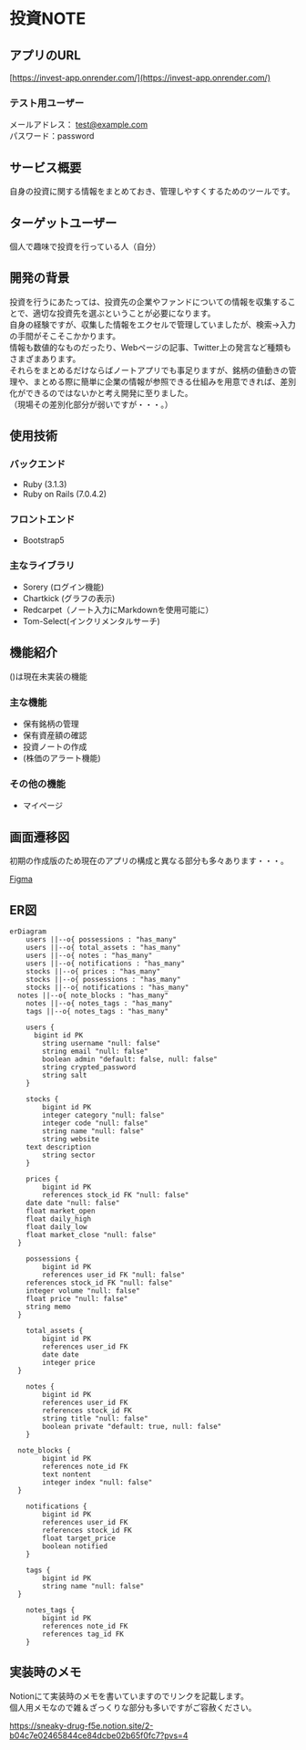 # 投資NOTE
## アプリのURL
[https://invest-app.onrender.com/](https://invest-app.onrender.com/)

### テスト用ユーザー
メールアドレス： test@example.com  
パスワード：password

## サービス概要
自身の投資に関する情報をまとめておき、管理しやすくするためのツールです。  

## ターゲットユーザー
個人で趣味で投資を行っている人（自分）

## 開発の背景
投資を行うにあたっては、投資先の企業やファンドについての情報を収集することで、適切な投資先を選ぶということが必要になります。  
自身の経験ですが、収集した情報をエクセルで管理していましたが、検索→入力の手間がそこそこかかります。  
情報も数値的なものだったり、Webページの記事、Twitter上の発言など種類もさまざまあります。  
それらをまとめるだけならばノートアプリでも事足りますが、銘柄の値動きの管理や、まとめる際に簡単に企業の情報が参照できる仕組みを用意できれば、差別化ができるのではないかと考え開発に至りました。  
（現場その差別化部分が弱いですが・・・。）

## 使用技術
### バックエンド
- Ruby (3.1.3)
- Ruby on Rails (7.0.4.2)

### フロントエンド
- Bootstrap5

### 主なライブラリ
- Sorery (ログイン機能)
- Chartkick (グラフの表示)
- Redcarpet（ノート入力にMarkdownを使用可能に）
- Tom-Select(インクリメンタルサーチ)

## 機能紹介
()は現在未実装の機能
### 主な機能
- 保有銘柄の管理
- 保有資産額の確認
- 投資ノートの作成
- (株価のアラート機能)
### その他の機能
- マイページ

## 画面遷移図
初期の作成版のため現在のアプリの構成と異なる部分も多々あります・・・。

[Figma](https://www.figma.com/file/nAPlbjiC8h5Lw0zD5VDuah/portfolio?node-id=0%3A1&t=aBVFnTIgUIWNZDpE-1)
## ER図
```mermaid
erDiagram
	users ||--o{ possessions : "has_many"
	users ||--o{ total_assets : "has_many"
	users ||--o{ notes : "has_many"
	users ||--o{ notifications : "has_many"
	stocks ||--o{ prices : "has_many"
	stocks ||--o{ possessions : "has_many"
	stocks ||--o{ notifications : "has_many"
  notes ||--o{ note_blocks : "has_many"
	notes ||--o{ notes_tags : "has_many"
	tags ||--o{ notes_tags : "has_many"

	users {
	  bigint id PK
		string username "null: false"
		string email "null: false"
		boolean admin "default: false, null: false"
		string crypted_password
		string salt
	}

	stocks {
		bigint id PK
		integer category "null: false"
		integer code "null: false"
		string name "null: false"
		string website
    text description
		string sector
	}

	prices {
		bigint id PK
		references stock_id FK "null: false"
    date date "null: false"
    float market_open
    float daily_high
    float daily_low
    float market_close "null: false"
  }

	possessions {
		bigint id PK
		references user_id FK "null: false"
    references stock_id FK "null: false"
    integer volume "null: false"
    float price "null: false"
    string memo
  }

	total_assets {
		bigint id PK
		references user_id FK
		date date
		integer price
  }

	notes {
		bigint id PK
		references user_id FK
		references stock_id FK
		string title "null: false"
		boolean private "default: true, null: false"
	}

  note_blocks {
		bigint id PK
		references note_id FK
		text nontent
		integer index "null: false"
  }

	notifications {
		bigint id PK
		references user_id FK
		references stock_id FK
		float target_price
		boolean notified
	}

	tags {
		bigint id PK
		string name "null: false"
  }

	notes_tags {
		bigint id PK
		references note_id FK
		references tag_id FK
	}
```

## 実装時のメモ
Notionにて実装時のメモを書いていますのでリンクを記載します。  
個人用メモなので雑＆ざっくりな部分も多いですがご容赦ください。

https://sneaky-drug-f5e.notion.site/2-b04c7e02465844ce84dcbe02b65f0fc7?pvs=4
